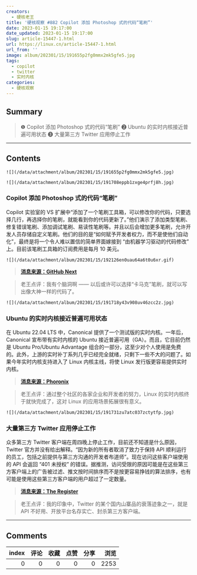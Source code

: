 ```yaml
---
creators:
  - 硬核老王
title: '硬核观察 #882 Copilot 添加 Photoshop 式的代码“笔刷”'
date: 2023-01-15 19:17:00
date_updated: 2023-01-15 19:17:00
slug: article-15447-1.html
url: https://linux.cn/article-15447-1.html
url_from: ''
image: album/202301/15/191655p2fg0mmx2mk5gfe5.jpg
tags:
  - copilot
  - twitter
  - 实时内核
categories:
  - 硬核观察
---
```


## Summary

> ❶ Copilot 添加 Photoshop 式的代码“笔刷”
> ❷ Ubuntu 的实时内核接近普遍可用状态
> ❸ 大量第三方 Twitter 应用停止工作

***

<!-- more -->

## Contents

`![](/data/attachment/album/202301/15/191655p2fg0mmx2mk5gfe5.jpg)`

`![](/data/attachment/album/202301/15/191708eppb1zxge4prfj8h.jpg)`

### Copilot 添加 Photoshop 式的代码“笔刷”

Copilot 实验室的 VS 扩展中“添加了一个笔刷工具箱，可以修改你的代码，只要选择几行，再选择你的笔刷，就能看到你的代码更新了。”他们演示了添加类型笔刷、修复错误笔刷、添加调试笔刷、易读性笔刷等。并且以后会增加更多笔刷，允许开发人员存储自定义笔刷。他们的目的是“如何赋予开发者权力，而不是使他们自动化”，最终是将一个令人难以置信的简单界面嫁接到 “由机器学习驱动的代码修改” 上。目前该笔刷工具箱的订阅费用是每月 10 美元。

`![](/data/attachment/album/202301/15/192126en0uau64a6t0u6xr.gif)`

> 
> **[消息来源：GitHub Next](https://githubnext.com/projects/code-brushes)**
> 
> 
> 

> 
> 老王点评：我有个脑洞啊 —— 以后或许可以选择“卡马克”笔刷，就可以写出像大神一样的代码了。
> 
> 
> 

`![](/data/attachment/album/202301/15/191718y43v908uv46zcc2z.jpg)`

### Ubuntu 的实时内核接近普遍可用状态

在 Ubuntu 22.04 LTS 中，Canonical 提供了一个测试版的实时内核。一年后，Canonical 宣布带有实时内核的 Ubuntu 接近普遍可用（GA）。而且，它目前仍然是 Ubuntu Pro/Ubuntu Advantage 组合的一部分，这至少对个人使用是免费的。此外，上游的实时补丁系列几乎已经完全就绪，只剩下一些不大的问题了。如果今年实时内核支持进入了 Linux 内核主线，将使 Linux 发行版更容易提供实时内核。

> 
> **[消息来源：Phoronix](https://www.phoronix.com/news/Ubuntu-RT-Kernel-GA-Coming)**
> 
> 
> 

> 
> 老王点评：通过整个社区的各家企业和开发者的努力，Linux 的实时内核终于就快完成了，这对 Linux 的应用场景拓展很有意义。
> 
> 
> 

`![](/data/attachment/album/202301/15/191731zu7atc037zctytfp.jpg)`

### 大量第三方 Twitter 应用停止工作

众多第三方 Twitter 客户端在周四晚上停止工作，目前还不知道是什么原因，Twitter 官方并没有给出解释。“因为新的所有者取消了致力于保持 API 顺利运行的员工，包括之前提供与第三方沟通的开发者布道师”。现在访问这些客户端使用的 API 会返回 “401 未授权” 的错误。据推测，访问受限的原因可能是在这些第三方客户端上的广告被过滤、推文按时间排序而不是按更容易挣钱的算法排序，也有可能是使用这些第三方客户端的用户超过了一定数量。

> 
> **[消息来源：The Register](https://www.theregister.com/2023/01/14/third_party_twitter_clients_stop_working/)**
> 
> 
> 

> 
> 老王点评：我的印象中，Twitter 的某个国内山寨品的衰落迹象之一，就是 API 不好用、开放平台名存实亡、封杀第三方客户端。
> 
> 
>

***

## Comments


|   index |   评论 |   收藏 |   点赞 |   分享 |   浏览 |
|--------:|-------:|-------:|-------:|-------:|-------:|
|       0 |      0 |      0 |      0 |      0 |   2253 |
